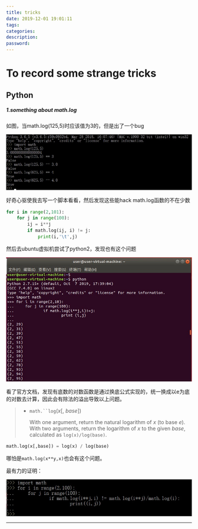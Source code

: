 ```yaml
---
title: tricks
date: 2019-12-01 19:01:11
tags:
categories:
description:
password:
---
```












# To record some strange tricks







## Python



##### 1.something about math.log

如图，当math.log(125,5)时应该值为3的，但是出了一个bug

![](tricks/1.jpg)



好奇心驱使我去写一个脚本看看，然后发现这些能hack math.log函数的不在少数

```python
for i in range(2,101):
	for j in range(100):
		ij = i**j
        if math.log(ij, i) != j:
            print(i,'\t',j)
```

然后去ubuntu虚拟机尝试了python2，发现也有这个问题

![](tricks/2.jpg)



看了官方文档，发现有底数的对数函数是通过换底公式实现的，统一换成以e为底的对数去计算，因此会有除法的溢出导致以上问题。

> - `math.``log`(*x*[, *base*]) 
>
>   With one argument, return the natural logarithm of *x* (to base  *e*). With two arguments, return the logarithm of *x* to the given  *base*, calculated as `log(x)/log(base)`.

```python
math.log(x[,base]) = log(x) / log(base)
```

哪怕是`math.log(x**y,x)`也会有这个问题。

最有力的证明：

![](tricks/3.jpg)



------




